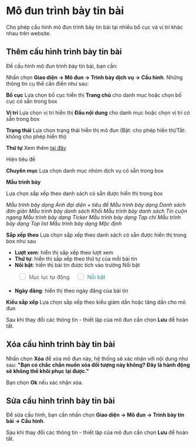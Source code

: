 
# Mô đun trình bày tin bài

Cho phép cấu hình mô đun trình bày tin bài tại nhiều bố cục và vị trí khác nhau trên website.

## Thêm cấu hình trình bày tin bài

Để cấu hình mô đun trình bày tin bài, bạn cần:

Nhấn chọn **Giao diện -> Mô đun -> Trình bày dịch vụ -> Cấu hình**. Những thông tin cụ thể cần điền như sau:

**Bố cục**
Lựa chọn bố cục hiển thị **Trang chủ** cho danh mục hoặc chọn bố cục có sẵn trong box

**Vị trí**
Lựa chọn vị trí hiển thị **Đầu nội dung** cho danh mục hoặc chọn vị trí có sẵn trong box

**Trạng thái**
Lựa chọn trạng thái hiển thị mô đun (Bật: cho phép hiển thị/Tắt: không cho phép hiển thị)

**Thứ tự**
Xem thêm [tại đây](https://mkmate.osd.vn/docs/common/logic)

Hiện tiêu đề

**Chuyên mục**
Lựa chọn danh mục nhóm dịch vụ có sẵn trong box

**Mẫu trình bày**

Lựa chọn sắp xếp theo danh sách có sẵn được hiển thị trong box

_Mẫu trình bày dạng Ảnh đại diện + tiêu đề_
_Mẫu trình bày dạng Danh sách đơn giản_
_Mẫu trình bày danh sách Khối_
_Mẫu trình bày danh sách Tin cuộn ngang_
_Mẫu trình bày dạng Ticker_
_Mẫu trình bày dạng Tạp chí_
_Mẫu trình bày dạng Top list_
_Mẫu trình bày dạng Mặc định_

**Sắp xếp theo**
Lựa chọn sắp xếp theo danh sách có sẵn được hiển thị trong box như sau
- **Lượt xem**: hiển thị sắp xếp theo lượt xem
- **Thứ tự**: hiển thị sắp xếp theo thứ tự của mỗi bài tin
- **Nổi bật**: hiển thị bài tin được tích vào trường Nổi bật
![trinh-bay-tin-bai.jpg (71 KB)](img/trinh-bay-tin-bai.jpg)
- **Ngày đăng**: hiển thị theo ngày đăng của bài tin

**Kiểu sắp xếp**
Lựa chọn sắp xếp theo kiểu giảm dần hoặc tăng dần cho mô đun

Sau khi thay đổi các thông tin - thiết lập của mô đun cần chọn **Lưu** để hoàn tất.

## Xóa cấu hình trình bày tin bài
Nhấn chọn **Xóa** để xóa mô đun này, hệ thống sẽ xác nhận với nội dung như sau: **"Bạn có chắc chắn muốn xóa đối tượng này không? Đây là hành động sẽ không thể khôi phục lại được."** 

Bạn chọn **Ok** nếu xác nhận xóa.

## Sửa cấu hình trình bày tin bài
Để sửa cấu hình, bạn cần nhấn chọn **Giao diện -> Mô đun -> Trình bày tin bài -> Cấu hình**.

Sau khi thay đổi các thông tin - thiết lập của mô đun cần chọn **Lưu** để hoàn tất.
